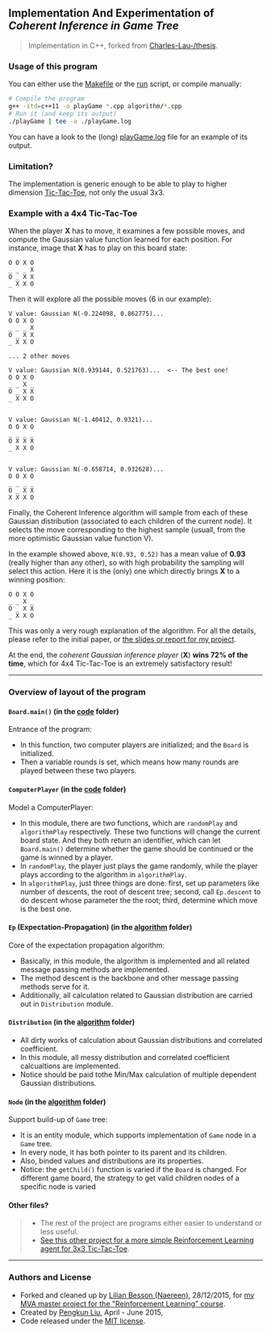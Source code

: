 ## Implementation And Experimentation of *Coherent Inference in Game Tree*
> Implementation in C++, forked from [Charles-Lau-/thesis](https://github.com/Charles-Lau-/thesis).

### Usage of this program
You can either use the [Makefile](./code/Makefile) or the [run](./code/run) script, or compile manually:

```bash
# Compile the program
g++ -std=c++11 -o playGame *.cpp algorithm/*.cpp
# Run it (and keep its output)
./playGame | tee -a ./playGame.log
```

You can have a look to the (long) [playGame.log](./code/playGame.log) file for an example of its output.

### Limitation?
The implementation is generic enough to be able to play to higher dimension [Tic-Tac-Toe](https://en.wikipedia.org/wiki/Tic-Tac-Toe), not only the usual 3x3.

### Example with a 4x4 Tic-Tac-Toe
When the player **X** has to move, it examines a few possible moves, and compute the Gaussian value function learned for each position.
For instance, image that **X** has to play on this board state:
```
O O X O
_ _ _ X
O _ X X
_ X X O
```

Then it will explore all the possible moves (6 in our example):
```
V value: Gaussian N(-0.224098, 0.862775)...
O O X O
_ _ _ X
O _ X X
_ X X O

... 2 other moves

V value: Gaussian N(0.939144, 0.521763)...  <-- The best one!
O O X O
_ _ X _
O _ X X
_ X X O


V value: Gaussian N(-1.40412, 0.9321)...
O O X O
_ _ _ _
O X X X
_ X X O


V value: Gaussian N(-0.658714, 0.932628)...
O O X O
_ _ _ _
O _ X X
X X X O
```

Finally, the Coherent Inference algorithm will sample from each of these Gaussian distribution (associated to each children of the current node).
It selects the move corresponding to the highest sample (usuall, from the more optimistic Gaussian value function V).

In the example showed above, ``N(0.93, 0.52)`` has a mean value of **0.93** (really higher than any other), so with high probability the sampling will select this action.
Here it is the (only) one which directly brings **X** to a winning position:

```
O O X O
_ _ X _
O _ X X
_ X X O
```

This was only a very rough explanation of the algorithm.
For all the details, please refer to the initial paper, or [the slides or report for my project](https://bitbucket.org/lbesson/mva15-project-graph-reinforcement-learning/downloads/).

At the end, the *coherent Gaussian inference player* (**X**) **wins 72% of the time**, which for 4x4 Tic-Tac-Toe is an extremely satisfactory result!

----

### Overview of layout of the program
#### ``Board.main()`` (in the [code](./code/) folder)
Entrance of the program:

- In this function, two computer players are initialized; and the ``Board`` is initialized.
- Then a variable rounds is set, which means how many rounds are played between these two players.


#### ``ComputerPlayer`` (in the [code](./code/) folder)
Model a ComputerPlayer:

- In this module, there are two functions, which are ``randomPlay`` and ``algorithmPlay`` respectively. These two functions will change the current board state. And they both return an identifier, which can let ``Board.main()`` determine whether the game should be continued or the game is winned by a player.
- In ``randomPlay``, the player just plays the game randomly, while the player plays according to the algorithm in ``algorithmPlay``.
- In ``algorithmPlay``, just three things are done: first, set up parameters like number of descents, the root of descent tree; second, call ``Ep.descent`` to do descent whose parameter the the root; third, determine which move is the best one.


#### ``Ep`` (Expectation-Propagation) (in the [algorithm](./code/algorithm/) folder)
Core of the expectation propagation algorithm:

- Basically, in this module, the algorithm is implemented and all related message passing methods are implemented.
- The method descent is the backbone and other message passing methods serve for it.
- Additionally, all calculation related to Gaussian distribution are carried out in ``Distribution`` module.


#### ``Distribution`` (in the [algorithm](./code/algorithm/) folder)
- All dirty works of calculation about Gaussian distributions and correlated coefficient.
- In this module, all messy distribution and correlated coefficient calcualtions are implemented.
- Notice should be paid tothe Min/Max calculation of multiple dependent Gaussian distributions.

#### ``Node`` (in the [algorithm](./code/algorithm/) folder)
Support build-up of ``Game`` tree:

- It is an entity  module, which supports implementation of ``Game`` node in a ``Game`` tree.
- In every node, it has both pointer to its parent and its children.
- Also, binded values and distributions are its properties.
- Notice: the ``getChild()`` function is varied if the ``Board`` is changed. For different game board, the strategy to get valid children nodes of a specific node is varied

#### Other files?
> - The rest of the project are programs either easier to understand or less useful.
> - [See this other project for a more simple Reinforcement Learning agent for 3x3 Tic-Tac-Toe](http://naereen.github.io/Wesley-Tansey-RL-TicTacToe/).

----

### Authors and License
- Forked and cleaned up by [Lilian Besson (Naereen)](https://github.com/Naereen), 28/12/2015, for [my MVA master project for the "Reinforcement Learning" course](https://bitbucket.org/lbesson/mva15-project-graph-reinforcement-learning/).
- Created by [Pengkun Liu](https://github.com/Charles-Lau-/), April - June 2015,
- Code released under the [MIT license](http://lbesson.mit-license.org).
